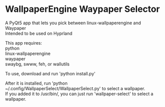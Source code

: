 # WallpaperEngine Waypaper Selector
A PyQt5 app that lets you pick between linux-wallpaperengine and Waypaper<br>
Intended to be used on Hyprland

<p>This app requires:<br>
python<br>
linux-wallpaperengine<br>
waypaper<br>
swaybg, swww, feh, or wallutils
<p>

To use, download and run 'python install.py'

<p>After it is installed, run 'python ~/.config/WallpaperSelect/WallpaperSelect.py' to select a wallpaper.<br>
If you added it to /usr/bin/, you can just run 'wallpaper-select' to select a wallpaper.
<p>
